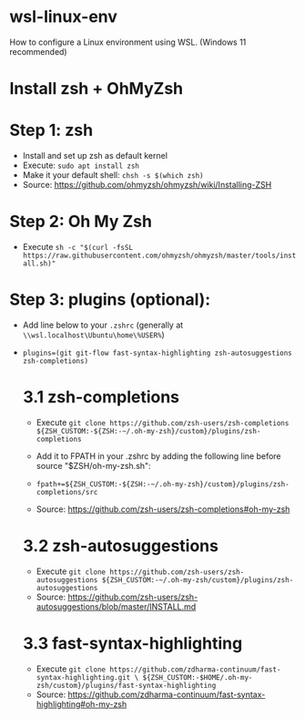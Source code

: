 # wsl-linux-env
How to configure a Linux environment using WSL. (Windows 11 recommended)

# Install zsh + OhMyZsh

# Step 1: zsh

- Install and set up zsh as default kernel
- Execute: `sudo apt install zsh`
- Make it your default shell: `chsh -s $(which zsh)`
- Source: https://github.com/ohmyzsh/ohmyzsh/wiki/Installing-ZSH

# Step 2: Oh My Zsh

- Execute `sh -c "$(curl -fsSL https://raw.githubusercontent.com/ohmyzsh/ohmyzsh/master/tools/install.sh)"`

# Step 3: plugins (optional):

- Add line below to your `.zshrc` (generally at `\\wsl.localhost\Ubuntu\home\%USER%`)

- `plugins=(git git-flow fast-syntax-highlighting zsh-autosuggestions zsh-completions)`

  # 3.1 zsh-completions
  - Execute `git clone https://github.com/zsh-users/zsh-completions ${ZSH_CUSTOM:-${ZSH:-~/.oh-my-zsh}/custom}/plugins/zsh-completions`

  - Add it to FPATH in your .zshrc by adding the following line before source "$ZSH/oh-my-zsh.sh":
  - `fpath+=${ZSH_CUSTOM:-${ZSH:-~/.oh-my-zsh}/custom}/plugins/zsh-completions/src`
  - Source: https://github.com/zsh-users/zsh-completions#oh-my-zsh

  # 3.2 zsh-autosuggestions
    - Execute `git clone https://github.com/zsh-users/zsh-autosuggestions ${ZSH_CUSTOM:-~/.oh-my-zsh/custom}/plugins/zsh-autosuggestions`
    - Source: https://github.com/zsh-users/zsh-autosuggestions/blob/master/INSTALL.md

  # 3.3 fast-syntax-highlighting
  - Execute `git clone https://github.com/zdharma-continuum/fast-syntax-highlighting.git \
           ${ZSH_CUSTOM:-$HOME/.oh-my-zsh/custom}/plugins/fast-syntax-highlighting`
  - Source: https://github.com/zdharma-continuum/fast-syntax-highlighting#oh-my-zsh
